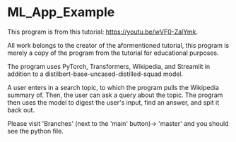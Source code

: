 # ML_App_Example

This program is from this tutorial: https://youtu.be/wVF0-ZalYmk.

All work belongs to the creator of the aformentioned tutorial, this program is merely a copy of the program from the tutorial for educational purposes.

The program uses PyTorch, Transformers, Wikipedia, and Streamlit in addition to a distilbert-base-uncased-distilled-squad model.

A user enters in a search topic, to which the program pulls the Wikipedia summary of. Then, the user can ask a query about the topic. The program then uses the model to digest the user's input, find an answer, and spit it back out.

Please visit 'Branches' (next to the 'main' button)-> 'master' and you should see the python file.
